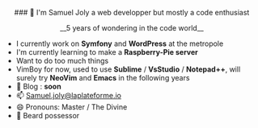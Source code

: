 <p align='center'>
  ### 👋 I'm Samuel Joly a web developper but mostly a code enthusiast
  <p align='center'>__5 years of wondering in the code world__</p>
</p>

- I currently work on **Symfony** and **WordPress** at the metropole
- I'm currently learning to make a **Raspberry-Pie server**
- Want to do too much things
- VimBoy for now, used to use **Sublime** / **VsStudio** / **Notepad++**, will surely try **NeoVim** and **Emacs** in the following years
- 💬 Blog : __soon__
- 📫 Samuel.joly@laplateforme.io
- 😄 Pronouns: Master / The Divine
- 👯 Beard possessor
